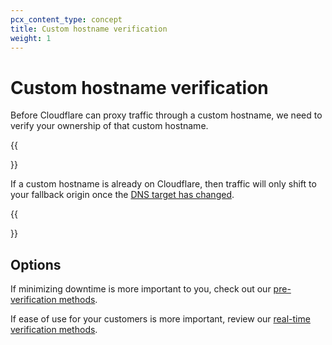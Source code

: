 ```yaml
---
pcx_content_type: concept
title: Custom hostname verification
weight: 1
---
```


# Custom hostname verification

Before Cloudflare can proxy traffic through a custom hostname, we need to verify your ownership of that custom hostname.

{{<Aside type="note">}}

If a custom hostname is already on Cloudflare, then traffic will only shift to your fallback origin once the [DNS target has changed](/cloudflare-for-platforms/cloudflare-for-saas/start/getting-started/#step-5--have-customer-create-a-cname-record).

{{</Aside>}}

## Options

If minimizing downtime is more important to you, check out our [pre-verification methods](/cloudflare-for-platforms/cloudflare-for-saas/domain-support/hostname-verification/pre-verification/).

If ease of use for your customers is more important, review our [real-time verification methods](/cloudflare-for-platforms/cloudflare-for-saas/domain-support/hostname-verification/realtime-verification/).